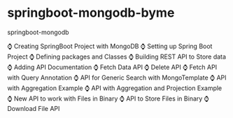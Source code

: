 # springboot-mongodb-byme

springboot-mongodb


⌚  Creating SpringBoot Project with MongoDB
⌚  Setting up Spring Boot Project
⌚  Defining packages and Classes
⌚  Building REST API to Store data
⌚  Adding API Documentation
⌚  Fetch Data API
⌚  Delete API
⌚  Fetch API with Query Annotation
⌚  API for Generic Search with MongoTemplate
⌚  API with Aggregation Example
⌚  API with Aggregation and Projection Example
⌚  New API to work with Files in Binary
⌚  API to Store Files in Binary
⌚  Download File API

